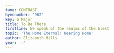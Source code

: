 ```yaml
---
tune: CONTRAST
hymnnumber: '902'
key: G Major
title: To Be There
firstline: We speak of the realms of the blest
topic: 'The Home Eternal: Nearing Home'
author: Elizabeth Mills
year: '-'
---
```

